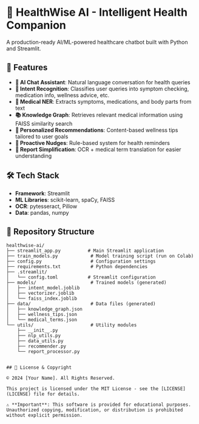 # 🏥 HealthWise AI - Intelligent Health Companion

A production-ready AI/ML-powered healthcare chatbot built with Python and Streamlit.

## 🌟 Features

- **💬 AI Chat Assistant**: Natural language conversation for health queries
- **🎯 Intent Recognition**: Classifies user queries into symptom checking, medication info, wellness advice, etc.
- **🧠 Medical NER**: Extracts symptoms, medications, and body parts from text
- **📚 Knowledge Graph**: Retrieves relevant medical information using FAISS similarity search
- **🎁 Personalized Recommendations**: Content-based wellness tips tailored to user goals
- **🔔 Proactive Nudges**: Rule-based system for health reminders
- **📄 Report Simplification**: OCR + medical term translation for easier understanding

## 🛠️ Tech Stack

- **Framework**: Streamlit
- **ML Libraries**: scikit-learn, spaCy, FAISS
- **OCR**: pytesseract, Pillow
- **Data**: pandas, numpy

## 📁 Repository Structure

```
healthwise-ai/
├── streamlit_app.py          # Main Streamlit application
├── train_models.py            # Model training script (run on Colab)
├── config.py                  # Configuration settings
├── requirements.txt           # Python dependencies
├── .streamlit/
│   └── config.toml           # Streamlit configuration
├── models/                    # Trained models (generated)
│   ├── intent_model.joblib
│   ├── vectorizer.joblib
│   └── faiss_index.joblib
├── data/                      # Data files (generated)
│   ├── knowledge_graph.json
│   ├── wellness_tips.json
│   └── medical_terms.json
└── utils/                     # Utility modules
    ├── __init__.py
    ├── nlp_utils.py
    ├── data_utils.py
    ├── recommender.py
    └── report_processor.py


## 📄 License & Copyright

© 2024 [Your Name]. All Rights Reserved.

This project is licensed under the MIT License - see the [LICENSE](LICENSE) file for details.

⚠️ **Important**: This software is provided for educational purposes. Unauthorized copying, modification, or distribution is prohibited without explicit permission.

